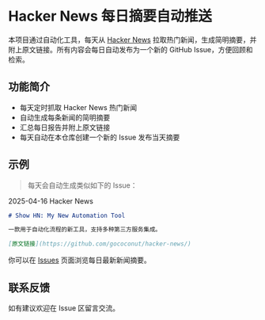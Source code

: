 # Hacker News 每日摘要自动推送

本项目通过自动化工具，每天从 [Hacker News](https://news.ycombinator.com/) 拉取热门新闻，生成简明摘要，并附上原文链接。所有内容会每日自动发布为一个新的 GitHub Issue，方便回顾和检索。

## 功能简介

- 每天定时抓取 Hacker News 热门新闻
- 自动生成每条新闻的简明摘要
- 汇总每日报告并附上原文链接
- 每天自动在本仓库创建一个新的 Issue 发布当天摘要

## 示例

> 每天会自动生成类似如下的 Issue：

2025-04-16 Hacker News

```md
# Show HN: My New Automation Tool

一款用于自动化流程的新工具，支持多种第三方服务集成。

[原文链接](https://github.com/gococonut/hacker-news/)
```

你可以在 [Issues](./issues) 页面浏览每日最新新闻摘要。

## 联系反馈

如有建议欢迎在 Issue 区留言交流。

